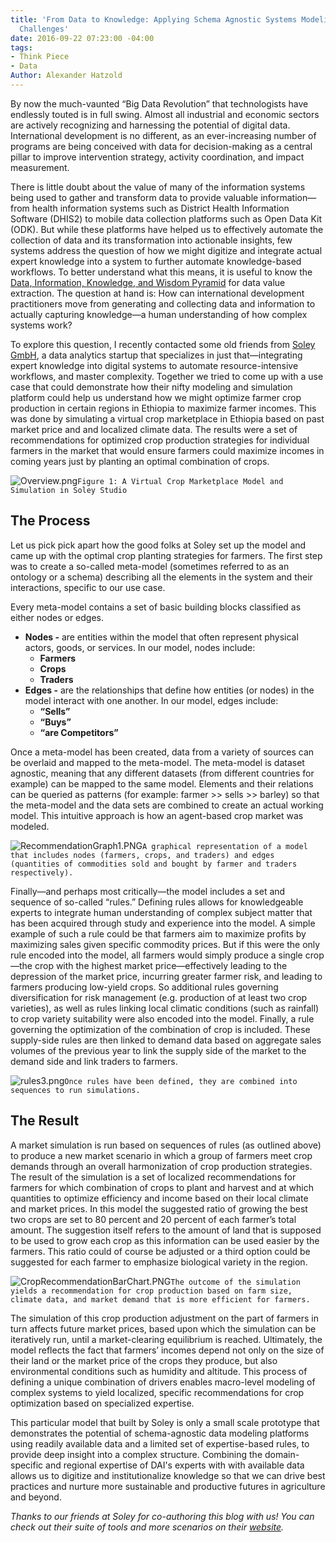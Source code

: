 ```yaml
---
title: 'From Data to Knowledge: Applying Schema Agnostic Systems Modeling to Development
  Challenges'
date: 2016-09-22 07:23:00 -04:00
tags:
- Think Piece
- Data
Author: Alexander Hatzold
---
```


By now the much-vaunted “Big Data Revolution” that technologists have endlessly touted is in full swing. Almost all industrial and economic sectors are actively recognizing and harnessing the potential of digital data. International development is no different, as an ever-increasing number of programs are being conceived with data for decision-making as a central pillar to improve intervention strategy, activity coordination, and impact measurement.

<!--more-->

There is little doubt about the value of many of the information systems being used to gather and transform data to provide valuable information—from health information systems such as District Health Information Software (DHIS2) to mobile data collection platforms such as Open Data Kit (ODK). But while these platforms have helped us to effectively automate the collection of data and its transformation into actionable insights, few systems address the question of how we might digitize and integrate actual expert knowledge into a system to further automate knowledge-based workflows. To better understand what this means, it is useful to know the [Data, Information, Knowledge, and Wisdom Pyramid](https://en.wikipedia.org/wiki/DIKW_Pyramid) for data value extraction. The question at hand is: How can international development practitioners move from generating and collecting data and information to actually capturing knowledge—a human understanding of how complex systems work?

To explore this question, I recently contacted some old friends from [Soley GmbH](https://www.soley.io/en/), a data analytics startup that specializes in just that—integrating expert knowledge into digital systems to automate resource-intensive workflows, and master complexity. Together we tried to come up with a use case that could demonstrate how their nifty modeling and simulation platform could help us understand how we might optimize farmer crop production in certain regions in Ethiopia to maximize farmer incomes. This was done by simulating a virtual crop marketplace in Ethiopia based on past market price and and localized climate data. The results were a set of recommendations for optimized crop production strategies for individual farmers in the market that would ensure farmers could maximize incomes in coming years just by planting an optimal combination of crops.

![Overview.png](/uploads/Overview.png)`Figure 1: A Virtual Crop Marketplace Model and Simulation in Soley Studio`

## The Process

Let us pick pick apart how the good folks at Soley set up the model and came up with the optimal crop planting strategies for farmers. The first step was to create a so-called meta-model (sometimes referred to as an ontology or a schema) describing all the elements in the system and their interactions, specific to our use case.

Every meta-model contains a set of basic building blocks classified as either nodes or edges.

* **Nodes -** are entities within the model that often represent physical actors, goods, or services. In our model, nodes include:
  * **Farmers**
  * **Crops**
  * **Traders**
* **Edges -** are the relationships that define how entities (or nodes) in the model interact with one another. In our model, edges include:
  * **“Sells”**                        
  * **“Buys”**
  * **“are Competitors”**

Once a meta-model has been created, data from a variety of sources can be overlaid and mapped to the meta-model. The meta-model is dataset agnostic, meaning that any different datasets (from different countries for example) can be mapped to the same model. Elements and their relations can be queried as patterns (for example: farmer >> sells >> barley) so that the meta-model and the data sets are combined to create an actual working model. This intuitive approach is how an agent-based crop market was modeled.

![RecommendationGraph1.PNG](/uploads/RecommendationGraph1.PNG)`A graphical representation of a model that includes nodes (farmers, crops, and traders) and edges (quantities of commodities sold and bought by farmer and traders respectively).`

Finally—and perhaps most critically—the model includes a set and sequence of so-called “rules.” Defining rules allows for knowledgeable experts to integrate human understanding of complex subject matter that has been acquired through study and experience into the model. A simple example of such a rule could be that farmers aim to maximize profits by maximizing sales given specific commodity prices. But if this were the only rule encoded into the model, all farmers would simply produce a single crop—the crop with the highest market price—effectively leading to the depression of the market price, incurring greater farmer risk, and leading to farmers producing low-yield crops. So additional rules governing diversification for risk management (e.g. production of at least two crop varieties), as well as rules linking local climatic conditions (such as rainfall) to crop variety suitability were also encoded into the model. Finally, a rule governing the optimization of the combination of crop is included. These supply-side rules are then linked to demand data based on aggregate sales volumes of the previous year to link the supply side of the market to the demand side and link traders to farmers.

![rules3.png](/uploads/rules3.png)`Once rules have been defined, they are combined into sequences to run simulations.`

## The Result

A market simulation is run based on sequences of rules (as outlined above) to produce a new market scenario in which a group of farmers meet crop demands through an overall harmonization of crop production strategies. The result of the simulation is a set of localized recommendations for farmers for which combination of crops to plant and harvest and at which quantities to optimize efficiency and income based on their local climate and market prices. In this model the suggested ratio of growing the best two crops are set to 80 percent and 20 percent of each farmer’s total amount. The suggestion itself refers to the amount of land that is supposed to be used to grow each crop as this information can be used easier by the farmers. This ratio could of course be adjusted or a third option could be suggested for each farmer to emphasize biological variety in the region.

![CropRecommendationBarChart.PNG](/uploads/CropRecommendationBarChart.PNG)`The outcome of the simulation yields a recommendation for crop production based on farm size, climate data, and market demand that is more efficient for farmers.`

The simulation of this crop production adjustment on the part of farmers in turn affects future market prices, based upon which the simulation can be iteratively run, until a market-clearing equilibrium is reached. Ultimately, the model reflects the fact that farmers’ incomes depend not only on the size of their land or the market price of the crops they produce, but also environmental conditions such as humidity and altitude. This process of defining a unique combination of drivers enables macro-level modeling of complex systems to yield localized, specific recommendations for crop optimization based on specialized expertise.

This particular model that built by Soley is only a small scale prototype that demonstrates the potential of schema-agnostic data modeling platforms using readily available data and a limited set of expertise-based rules, to provide deep insight into a complex structure. Combining the  domain-specific and regional expertise of DAI's experts with with available data allows us to digitize and institutionalize knowledge so that we can drive best practices and nurture more sustainable and productive futures in agriculture and beyond.

*Thanks to our friends at Soley for co-authoring this blog with us! You can check out their suite of tools and more scenarios on their [website](https://www.soley.io/en/).*